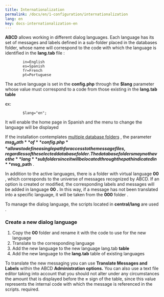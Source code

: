 ```yaml
---
title: Internationalization
permalink: /docs/en/1-configuration/internationalization
lang: en
key: docs-internationalization-en
---
```


**ABCD** allows working in different dialog languages. Each language has its set of messages and labels defined in a sub-folder placed in the databases folder, whose name will correspond to the code with which the language is identified in the **lang.tab** file :

```
        in=English
        es=Spanish
        fr=French
        pt=Portuguese
```

The active language is set in the **config.php** through the **$lang** parameter whose value must correspond to a code from those existing in the **lang.tab table**

ex:

```
        $lang="en";
```
 It will enable the home page in Spanish and the menu to change the language will be displayed

If the installation contemplates [multiple database folders](http://abcdwiki.net/Carpetas_con_las_bases_de_datos) , the parameter **$msg_path** of **config.php** allows to define a single path for access to the message files, regardless of the selected database folder. The database folders may not have the **lang** subfolder since it will be located through the path indicated in **$msg_path** .

In addition to the active languages, there is a folder with virtual language **00** , which corresponds to the universe of messages recognized by ABCD. If an option is created or modified, the corresponding labels and messages will be added in language **00 .** In this way, if a message has not been translated into a specific language, it will be taken from the **000** folder .

To manage the dialog language, the scripts located in **central/lang** are used .

### Create a new dialog language

1. Copy the **00** folder and rename it with the code to use for the new language
2. Translate to the corresponding language
3. Add the new language to the new language lang.tab **table**
4. Add the new language to the **lang.tab** table of existing languages

To translate the new messaging you can use **Translate Messages and Labels** within the ABCD **Administration options.** You can also use a text file editor taking into account that you should not alter under any circumstances the amount that is displayed before the **=** sign of the table, since this value represents the internal code with which the message is referenced in the scripts. required.